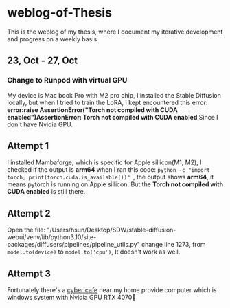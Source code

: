 # weblog-of-Thesis
This is the weblog of my thesis, where I document my iterative development and progress on a weekly basis

## 23, Oct - 27, Oct
### Change to Runpod with virtual GPU
My device is Mac book Pro with M2 pro chip, I installed the Stable Diffusion locally, but when I tried to train the LoRA, I kept encountered this error:
**error:raise AssertionError("Torch not compiled with CUDA enabled")AssertionError: Torch not compiled with CUDA enabled**
Since I don't have Nvidia GPU.

## Attempt 1
I installed Mambaforge, which is specific for Apple sillicon(M1, M2), I checked if the output is **arm64** when I ran this code: 
```python -c "import torch; print(torch.cuda.is_available())" ```, the output shows **arm64**, it means pytorch is running on Apple sillicon.
But the **Torch not compiled with CUDA enabled** is still there.

## Attempt 2
Open the file: "/Users/hsun/Desktop/SDW/stable-diffusion-webui/venv/lib/python3.10/site-packages/diffusers/pipelines/pipeline_utils.py"
change line 1273, from ```model.to(device)``` to ```model.to('cpu')```, It doesn't work as well.

## Attempt 3
Fortunately there's a [cyber cafe](https://maps.app.goo.gl/wpHhDhVvc8A6ESWa8 "cyber cafe") near my home provide computer which is windows system with Nvidia GPU RTX 4070🥳



